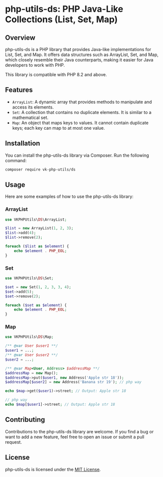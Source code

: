# php-utils-ds: PHP Java-Like Collections (List, Set, Map)

## Overview

php-utils-ds is a PHP library that provides Java-like implementations for List, Set, and Map.
It offers data structures such as ArrayList, Set, and Map, which closely resemble their Java counterparts, making it easier for Java developers to work with PHP.

This library is compatible with PHP 8.2 and above.

## Features

- `ArrayList`: A dynamic array that provides methods to manipulate and access its elements.
- `Set`: A collection that contains no duplicate elements. It is similar to a mathematical set.
- `Map`: An object that maps keys to values. It cannot contain duplicate keys; each key can map to at most one value.

## Installation

You can install the php-utils-ds library via Composer. Run the following command:

```bash
composer require vk-php-utils/ds
```

## Usage

Here are some examples of how to use the php-utils-ds library:

### ArrayList

```php
use VKPHPUtils\DS\ArrayList;

$list = new ArrayList(1, 2, 3);
$list->add(4);
$list->remove(2);

foreach ($list as $element) {
    echo $element . PHP_EOL;
}
```

### Set

```php
use VKPHPUtils\DS\Set;

$set = new Set(1, 2, 3, 3, 4);
$set->add(5);
$set->remove(2);

foreach ($set as $element) {
    echo $element . PHP_EOL;
}

```

### Map

```php
use VKPHPUtils\DS\Map;

/** @var User $user1 **/
$user1 = ...;
/** @var User $user2 **/
$user2 = ...;

/** @var Map<User, Address> $addressMap **/
$addressMap = new Map();
$addressMap->put($user1, new Address('Apple str 18'));
$addressMap[$user2] = new Address('Banana str 19'); // php way

echo $map->get($user1)->street; // Output: Apple str 18

// php way
echo $map[$user1]->street; // Output: Apple str 18
```

## Contributing

Contributions to the php-utils-ds library are welcome.
If you find a bug or want to add a new feature, feel free to open an issue or submit a pull request.

## License

php-utils-ds is licensed under the [MIT License](./LICENSE.md).

